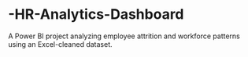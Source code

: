 # -HR-Analytics-Dashboard
A Power BI project analyzing employee attrition and workforce patterns using an Excel-cleaned dataset.
